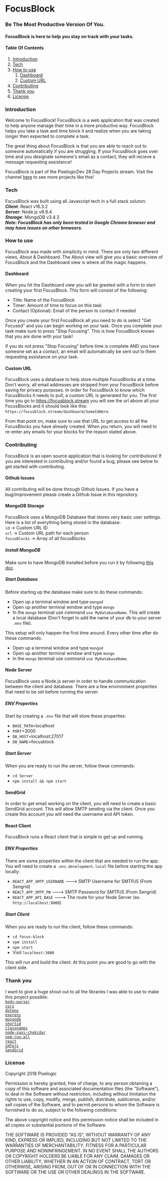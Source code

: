 # FocusBlock

### Be The Most Productive Version Of You.

#### FocusBlock is here to help you stay on track with your tasks.

#### Table Of Contents

1.  [Introduction](#introduction)
2.  [Tech](#tech)
3.  [How to use](#how-to-use)
    1.  [Dashboard](#dashboard)
    2.  [Custom URL](#custom-url)
4.  [Contributing](#contributing)
5.  [Thank you](#thank-you)
6.  [License](#license)

### Introduction

Welcome to FocusBlock! FocusBlock is a web application that was created to help anyone manage their time in a more productive way. FocusBlock helps you take a task and time block it and realize when you are taking longer then expected to complete a task.

The great thing about FocusBlock is that you are able to reach out to someone automatically if you are struggling. If your FocusBlock goes over time and you designate someone's email as a contact, they will recieve a message requesting assistance!

FocusBlock is part of the PixelogicDev 28 Day Projects stream. Visit the channel [here](https://www.twitch.tv/pixelogicdev) to see more projects like this!

### Tech

FocusBlock was built using all Javascript tech in a full stack soluton:<br>
**_Client_**: React v16.3.2<br>
**_Server_**: Node.js v8.9.4<br>
**_Storage_**: MongoDB v3.4.3<br>
**_Note: FocusBlock has only been tested in Google Chrome browser and may have issues on other browsers._**

### How to use

FocusBlock was made with simplicity in mind. There are only two different views, About & Dashboard. The About view will give you a basic overview of FocusBlock and the Dashboard view is where all the magic happens.

#### Dashboard

When you hit the Dashboard view you will be greeted with a form to start creating your first FocusBlock. This form will consist of the following:

- Title: Name of the FocusBlock
- Timer: Amount of time to focus on this task
- Contact (Optional): Email of the person to contact if needed

Once you create your first FocusBlock all you need to do is select "Get Focused" and you can begin working on your task. Once you complete your task make sure to press "Stop Focusing". This is how FocusBlock knows that you are done with your task!

If you do not press "Stop Focusing" before time is complete AND you have someone set as a contact, an email will automatically be sent out to them requesting assistance on your task.

#### Custom URL

FocusBlock uses a database to help store multiple FocusBlocks at a time. Don't worry, all email addresses are stripped from your FocusBlock before saving for privacy purposes. In order for FocusBlock to know which FocusBlocks it needs to pull, a custom URL is generated for you. The first time you go to https://focusblock.stream you will see the url above all your FocusBlocks and it should look like this: `https://focusblock.stream/dashboard/SomeIdHere`.

From that point on, make sure to use that URL to get access to all the FocusBlocks you have already created. When you return, you will need to re-enter any emails for your blocks for the reason stated above.

### Contributing

FocusBlock is an open source application that is looking for contributions! If you are interested in contributing and/or found a bug, please see below to get started with contributing.

#### Github Issues

All contributing will be done through Github Issues. If you have a bug/improvement please create a Github Issue in this repository.

#### MongoDB Storage

FocusBlock uses a MongoDB Database that stores very basic user settings. Here is a list of everything being stored in the database:<br>
`id` -> Custom URL ID<br>
`url` -> Custom URL path for each person<br>
`focusBlocks` -> Array of all focusBlocks<br>

##### Install MongoDB

Make sure to have MongoDB installed before you run it by following [this doc](https://docs.mongodb.com/manual/installation/).

##### Start Database

Before starting up the database make sure to do these commands:

- Open up a terminal window and type `mongod`
- Open up another terminal window and type `mongo`
- In the `mongo` terminal use command `use MyDatabaseName`. This will create a local database (Don't forget to add the name of your db to your server `.env` file).

This setup will only happen the first time around. Every other time after do these commands:

- Open up a terminal window and type `mongod`
- Open up another terminal window and type `mongo`
- In the `mongo` terminal use command `use MyDatabaseName`.

#### Node Server

FocusBlock uses a Node.js server in order to handle communication between the client and database. There are a few environment properties that need to be set before running the server.

##### ENV Properties

Start by creating a `.env` file that will store these properties:

- `BASE_PATH`=localhost
- `PORT`=3000
- `DB_HOST`=localhost:27017
- `DB_NAME`=focusblock

##### Start Server

When you are ready to run the server, follow these commands:

- `cd Server`
- `npm install && npm start`

#### SendGrid

In order to get email working on the client, you will need to create a basic SendGrid account. This will allow SMTP sending via the client. Once you create this account you will need the username and API token.

#### React Client

FocusBlock runs a React client that is simple to get up and running.

##### ENV Properties

There are some properties within the client that are needed to run the app. You will need to create a `.env.development.local` file before starting the app locally:

- `REACT_APP_SMTP_USERNAME` ---> SMTP Username for SMTPJS (From Sengrid)
- `REACT_APP_SMTP_PW` ---> SMTP Password for SMTPJS (From Sengrid)
- `REACT_APP_API_BASE` ---> The route for your Node Server (ex. `http://localhost:8000`)

##### Start Client

When you are ready to run the client, follow these commands:

- `cd focus-block`
- `npm install`
- `npm start`
- Visit `localhost:3000`

This will run and build the client. At this point you are good to go with the client side.

### Thank you

I want to give a huge shout out to all the libraries I was able to use to make this project possible:<br>
[`body-parser`](https://github.com/expressjs/body-parser)<br>
[`cors`](https://github.com/expressjs/cors)<br>
[`dotenv`](https://github.com/motdotla/dotenv)<br>
[`express`](https://github.com/expressjs/express)<br>
[`mongodb`](https://github.com/mongodb/mongo)<br>
[`shortid`](https://github.com/dylang/shortid)<br>
[`classnames`](https://github.com/JedWatson/classnames)<br>
[`node-sass-chokidar`](https://github.com/michaelwayman/node-sass-chokidar)<br>
[`npm-run-all`](https://github.com/mysticatea/npm-run-all)<br>
[`react`](https://github.com/facebook/react)<br>
[`smtpjs`](https://smtpjs.com/)<br>
[`SendGrid`](https://sendgrid.com/)<br>

### License

Copyright 2018 Pixelogic

Permission is hereby granted, free of charge, to any person obtaining a copy of this software and associated documentation files (the "Software"), to deal in the Software without restriction, including without limitation the rights to use, copy, modify, merge, publish, distribute, sublicense, and/or sell copies of the Software, and to permit persons to whom the Software is furnished to do so, subject to the following conditions:

The above copyright notice and this permission notice shall be included in all copies or substantial portions of the Software.

THE SOFTWARE IS PROVIDED "AS IS", WITHOUT WARRANTY OF ANY KIND, EXPRESS OR IMPLIED, INCLUDING BUT NOT LIMITED TO THE WARRANTIES OF MERCHANTABILITY, FITNESS FOR A PARTICULAR PURPOSE AND NONINFRINGEMENT. IN NO EVENT SHALL THE AUTHORS OR COPYRIGHT HOLDERS BE LIABLE FOR ANY CLAIM, DAMAGES OR OTHER LIABILITY, WHETHER IN AN ACTION OF CONTRACT, TORT OR OTHERWISE, ARISING FROM, OUT OF OR IN CONNECTION WITH THE SOFTWARE OR THE USE OR OTHER DEALINGS IN THE SOFTWARE.
